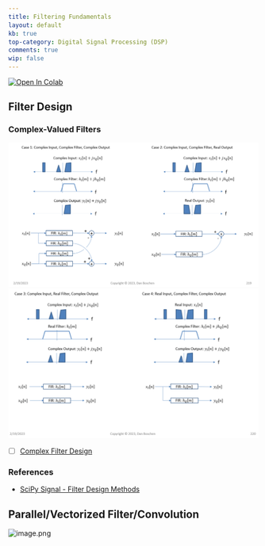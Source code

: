 ```yaml
---
title: Filtering Fundamentals
layout: default
kb: true
top-category: Digital Signal Processing (DSP)
comments: true
wip: false
---
```


[![Open In Colab](https://colab.research.google.com/assets/colab-badge.svg)](https://colab.research.google.com/github/JohnnyGOX17/john-gentile-website/blob/master/./kb/dsp/Filtering_Fundamentals.ipynb)


## Filter Design

### Complex-Valued Filters

![image.png](Filtering_Fundamentals_files/5c3e8041-df06-4837-b25b-3c7963f8c5e6.png)
![image.png](Filtering_Fundamentals_files/ce29e39f-eb8f-4d7a-bfa3-dd6270e0ca8a.png)

- [ ] [Complex Filter Design](https://dsp.stackexchange.com/a/53248)

### References

- [SciPy Signal - Filter Design Methods](https://docs.scipy.org/doc/scipy/reference/signal.html#filter-design)

## Parallel/Vectorized Filter/Convolution

![image.png](Filtering_Fundamentals_files/25da314b-db72-41da-916f-677cddf3ad57.png)


```python

```
